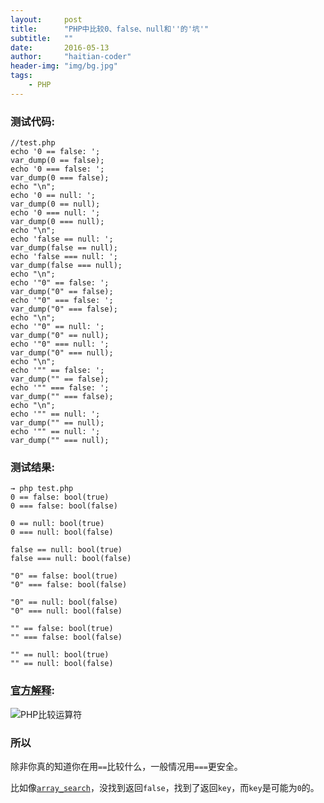 ```yaml
---
layout:     post
title:      "PHP中比较0、false、null和''的'坑'"
subtitle:   ""
date:       2016-05-13
author:     "haitian-coder"
header-img: "img/bg.jpg"
tags:
    - PHP
---
```



### 测试代码:

```
//test.php
echo '0 == false: ';
var_dump(0 == false);
echo '0 === false: ';
var_dump(0 === false);
echo "\n";
echo '0 == null: ';
var_dump(0 == null);
echo '0 === null: ';
var_dump(0 === null);
echo "\n";
echo 'false == null: ';
var_dump(false == null);
echo 'false === null: ';
var_dump(false === null);
echo "\n";
echo '"0" == false: ';
var_dump("0" == false);
echo '"0" === false: ';
var_dump("0" === false);
echo "\n";
echo '"0" == null: ';
var_dump("0" == null);
echo '"0" === null: ';
var_dump("0" === null);
echo "\n";
echo '"" == false: ';
var_dump("" == false);
echo '"" === false: ';
var_dump("" === false);
echo "\n";
echo '"" == null: ';
var_dump("" == null);
echo '"" == null: ';
var_dump("" === null);
```

### 测试结果:

```
→ php test.php
0 == false: bool(true)
0 === false: bool(false)

0 == null: bool(true)
0 === null: bool(false)

false == null: bool(true)
false === null: bool(false)

"0" == false: bool(true)
"0" === false: bool(false)

"0" == null: bool(false)
"0" === null: bool(false)

"" == false: bool(true)
"" === false: bool(false)

"" == null: bool(true)
"" == null: bool(false)
```

### [官方解释][1]:

![PHP比较运算符][2]

### 所以

除非你真的知道你在用`==`比较什么，一般情况用`===`更安全。

比如像[`array_search`][3]，没找到返回`false`，找到了返回`key`，而`key`是可能为`0`的。


  [1]: http://php.net/manual/zh/language.operators.comparison.php
  [2]: /img/2016-05-13/2016-05-13-1.png
  [3]: http://php.net/manual/zh/function.array-search.php
